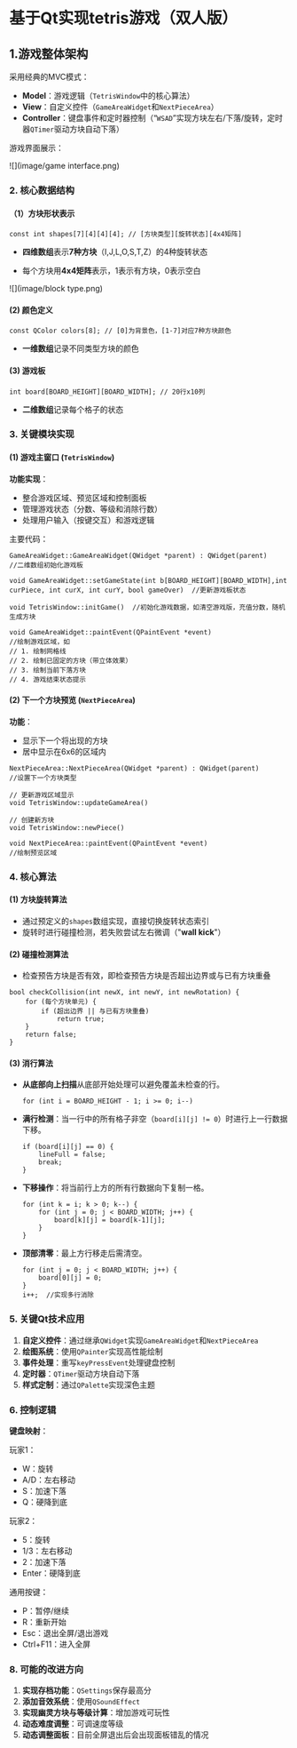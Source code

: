 # 基于Qt实现tetris游戏（双人版）

## 1.游戏整体架构

采用经典的MVC模式：

- **Model**：游戏逻辑（`TetrisWindow`中的核心算法）
- **View**：自定义控件（`GameAreaWidget`和`NextPieceArea`）
- **Controller**：键盘事件和定时器控制（“`WSAD`”实现方块左右/下落/旋转，定时器`QTimer`驱动方块自动下落）

游戏界面展示：

![](image/game interface.png)

### **2. 核心数据结构**

#### （1）**方块形状表示**

```
const int shapes[7][4][4][4]; // [方块类型][旋转状态][4x4矩阵]
```

- **四维数组**表示**7种方块**（I,J,L,O,S,T,Z）的4种旋转状态

- 每个方块用**4x4矩阵**表示，1表示有方块，0表示空白


![](image/block type.png)

#### **(2) 颜色定义**

```
const QColor colors[8]; // [0]为背景色，[1-7]对应7种方块颜色
```

- **一维数组**记录不同类型方块的颜色

#### **(3) 游戏板**

```
int board[BOARD_HEIGHT][BOARD_WIDTH]; // 20行x10列
```

- **二维数组**记录每个格子的状态

### **3. 关键模块实现**

#### **(1) 游戏主窗口 (`TetrisWindow`)**

**功能实现**：

- 整合游戏区域、预览区域和控制面板
- 管理游戏状态（分数、等级和消除行数）
- 处理用户输入（按键交互）和游戏逻辑

主要代码：

```
GameAreaWidget::GameAreaWidget(QWidget *parent) : QWidget(parent)    //二维数组初始化游戏板
```

```
void GameAreaWidget::setGameState(int b[BOARD_HEIGHT][BOARD_WIDTH],int curPiece, int curX, int curY, bool gameOver)  //更新游戏板状态
```

```
void TetrisWindow::initGame()  //初始化游戏数据，如清空游戏版，充值分数，随机生成方块
```

```
void GameAreaWidget::paintEvent(QPaintEvent *event)  
//绘制游戏区域，如
// 1. 绘制网格线
// 2. 绘制已固定的方块（带立体效果）
// 3. 绘制当前下落方块
// 4. 游戏结束状态提示
```

#### **(2) 下一个方块预览 (`NextPieceArea`)**

**功能**：

- 显示下一个将出现的方块
- 居中显示在6x6的区域内

```
NextPieceArea::NextPieceArea(QWidget *parent) : QWidget(parent)
//设置下一个方块类型
```

```
// 更新游戏区域显示
void TetrisWindow::updateGameArea()
```

```
// 创建新方块
void TetrisWindow::newPiece()
```

```
void NextPieceArea::paintEvent(QPaintEvent *event)
//绘制预览区域
```

### **4. 核心算法**

#### **(1) 方块旋转算法**

- 通过预定义的`shapes`数组实现，直接切换旋转状态索引
- 旋转时进行碰撞检测，若失败尝试左右微调（"**wall kick**"）

#### **(2) 碰撞检测算法**

- 检查预告方块是否有效，即检查预告方块是否超出边界或与已有方块重叠

```
bool checkCollision(int newX, int newY, int newRotation) {
    for (每个方块单元) {
        if (超出边界 || 与已有方块重叠) 
            return true;
    }
    return false;
}
```

#### **(3) 消行算法**

- **从底部向上扫描**从底部开始处理可以避免覆盖未检查的行。

  ```
  for (int i = BOARD_HEIGHT - 1; i >= 0; i--)
  ```

- **满行检测**：当一行中的所有格子非空（`board[i][j] != 0`）时进行上一行数据下移。

  ```
  if (board[i][j] == 0) {
      lineFull = false;
      break;
  }
  ```

- **下移操作**：将当前行上方的所有行数据向下复制一格。

  ```
  for (int k = i; k > 0; k--) {
      for (int j = 0; j < BOARD_WIDTH; j++) {
          board[k][j] = board[k-1][j];
      }
  }
  ```

- **顶部清零**：最上方行移走后需清空。

  ```
  for (int j = 0; j < BOARD_WIDTH; j++) {
      board[0][j] = 0;
  }
  i++;  //实现多行消除
  ```

### **5. 关键Qt技术应用**

1. **自定义控件**：通过继承`QWidget`实现`GameAreaWidget`和`NextPieceArea`
2. **绘图系统**：使用`QPainter`实现高性能绘制
3. **事件处理**：重写`keyPressEvent`处理键盘控制
4. **定时器**：`QTimer`驱动方块自动下落
5. **样式定制**：通过`QPalette`实现深色主题

### **6. 控制逻辑**

**键盘映射**：

玩家1：

- W：旋转
- A/D：左右移动
- S：加速下落
- Q：硬降到底

玩家2：

- 5：旋转
- 1/3：左右移动
- 2：加速下落
- Enter：硬降到底

通用按键：

- P：暂停/继续
- R：重新开始
- Esc：退出全屏/退出游戏
- Ctrl+F11：进入全屏

### **8. 可能的改进方向**

1. **实现存档功能**：`QSettings`保存最高分
2. **添加音效系统**：使用`QSoundEffect`
3. **实现幽灵方块与等级计算**：增加游戏可玩性
4. **动态难度调整**：可调速度等级
5. **动态调整面板**：目前全屏退出后会出现面板错乱的情况

